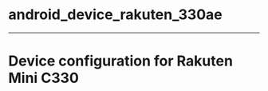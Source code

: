 # android_device_rakuten_330ae
**************************************************************************************

Device configuration for Rakuten Mini C330
=========================================


